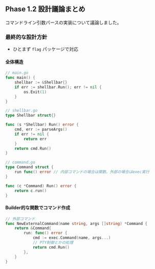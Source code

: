 ## Phase 1.2 設計議論まとめ

コマンドライン引数パースの実装について議論しました。

### 最終的な設計方針

- ひとまず `flag` パッケージで対応

#### 全体構造

```go
// main.go
func main() {
    shellbar := &Shellbar{}
    if err := shellbar.Run(); err != nil {
        os.Exit(1)
    }
}

// shellbar.go  
type Shellbar struct{}

func (s *Shellbar) Run() error {
    cmd, err := parseArgs()
    if err != nil {
        return err
    }
    return cmd.Run()
}

// command.go
type Command struct {
    run func() error // 内部コマンドの場合は関数、外部の場合はexec実行
}

func (c *Command) Run() error {
    return c.run()
}
```

#### Builder的な関数でコマンド作成

```go
// 外部コマンド
func NewExternalCommand(name string, args []string) *Command {
    return &Command{
        run: func() error {
            cmd := exec.Command(name, args...)
            // PTY制御とかの処理
            return cmd.Run()
        },
    }
}
```
